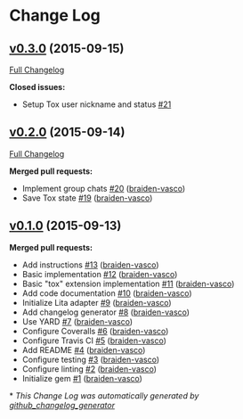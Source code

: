 # Change Log

## [v0.3.0](https://github.com/braiden-vasco/lita-tox/tree/v0.3.0) (2015-09-15)
[Full Changelog](https://github.com/braiden-vasco/lita-tox/compare/v0.2.0...v0.3.0)

**Closed issues:**

- Setup Tox user nickname and status [\#21](https://github.com/braiden-vasco/lita-tox/issues/21)

## [v0.2.0](https://github.com/braiden-vasco/lita-tox/tree/v0.2.0) (2015-09-14)
[Full Changelog](https://github.com/braiden-vasco/lita-tox/compare/v0.1.0...v0.2.0)

**Merged pull requests:**

- Implement group chats [\#20](https://github.com/braiden-vasco/lita-tox/pull/20) ([braiden-vasco](https://github.com/braiden-vasco))
- Save Tox state [\#19](https://github.com/braiden-vasco/lita-tox/pull/19) ([braiden-vasco](https://github.com/braiden-vasco))

## [v0.1.0](https://github.com/braiden-vasco/lita-tox/tree/v0.1.0) (2015-09-13)
**Merged pull requests:**

- Add instructions [\#13](https://github.com/braiden-vasco/lita-tox/pull/13) ([braiden-vasco](https://github.com/braiden-vasco))
- Basic implementation [\#12](https://github.com/braiden-vasco/lita-tox/pull/12) ([braiden-vasco](https://github.com/braiden-vasco))
- Basic "tox" extension implementation [\#11](https://github.com/braiden-vasco/lita-tox/pull/11) ([braiden-vasco](https://github.com/braiden-vasco))
- Add code documentation [\#10](https://github.com/braiden-vasco/lita-tox/pull/10) ([braiden-vasco](https://github.com/braiden-vasco))
- Initialize Lita adapter [\#9](https://github.com/braiden-vasco/lita-tox/pull/9) ([braiden-vasco](https://github.com/braiden-vasco))
- Add changelog generator [\#8](https://github.com/braiden-vasco/lita-tox/pull/8) ([braiden-vasco](https://github.com/braiden-vasco))
- Use YARD [\#7](https://github.com/braiden-vasco/lita-tox/pull/7) ([braiden-vasco](https://github.com/braiden-vasco))
- Configure Coveralls [\#6](https://github.com/braiden-vasco/lita-tox/pull/6) ([braiden-vasco](https://github.com/braiden-vasco))
- Configure Travis CI [\#5](https://github.com/braiden-vasco/lita-tox/pull/5) ([braiden-vasco](https://github.com/braiden-vasco))
- Add README [\#4](https://github.com/braiden-vasco/lita-tox/pull/4) ([braiden-vasco](https://github.com/braiden-vasco))
- Configure testing [\#3](https://github.com/braiden-vasco/lita-tox/pull/3) ([braiden-vasco](https://github.com/braiden-vasco))
- Configure linting [\#2](https://github.com/braiden-vasco/lita-tox/pull/2) ([braiden-vasco](https://github.com/braiden-vasco))
- Initialize gem [\#1](https://github.com/braiden-vasco/lita-tox/pull/1) ([braiden-vasco](https://github.com/braiden-vasco))



\* *This Change Log was automatically generated by [github_changelog_generator](https://github.com/skywinder/Github-Changelog-Generator)*